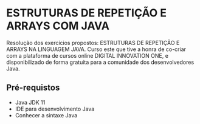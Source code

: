 # ESTRUTURAS DE REPETIÇÃO E ARRAYS COM JAVA

Resolução dos exercícios propostos: ESTRUTURAS DE REPETIÇÃO E ARRAYS NA LINGUAGEM JAVA. Curso este que tive a honra de co-criar com a plataforma de cursos online DIGITAL INNOVATION ONE, e disponibilizado de forma gratuita para a comunidade dos desenvolvedores Java.

## Pré-requistos
- Java JDK 11
- IDE para desenvolvimento Java
- Conhecer a sintaxe Java
